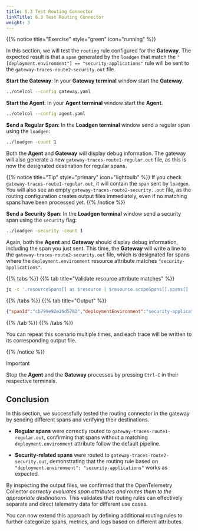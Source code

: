 ```yaml
---
title: 6.3 Test Routing Connector
linkTitle: 6.3 Test Routing Connector
weight: 3
---
```


{{% notice title="Exercise" style="green" icon="running" %}}

In this section, we will test the `routing` rule configured for the **Gateway**. The expected result is that a `span` generated by the `loadgen`  that match the `"[deployment.environment"] == "security-applications"` rule will be sent to the `gateway-traces-route2-security.out` file.

**Start the Gateway**: In your **Gateway terminal** window start the **Gateway**.

```bash
../otelcol --config gateway.yaml
```

**Start the Agent**: In your **Agent terminal** window start the **Agent**.

```bash
../otelcol --config agent.yaml
```

**Send a Regular Span**: In the **Loadgen terminal** window send a regular span using the `loadgen`:

```bash
../loadgen -count 1
```

Both the **Agent** and **Gateway** will display debug information. The gateway will also generate a new `gateway-traces-route1-regular.out` file, as this is now the designated destination for regular spans.

{{% notice title="Tip" style="primary" icon="lightbulb" %}}
If you check `gateway-traces-route1-regular.out`, it will contain the `span` sent by `loadgen`. You will also see an empty `gateway-traces-route2-security..out` file, as the routing configuration creates output files immediately, even if no matching spans have been processed yet.
{{% /notice %}}

**Send a Security Span**: In the **Loadgen terminal** window send a security span using the `security` flag:

```bash
../loadgen -security -count 1
```

Again, both the **Agent** and **Gateway** should display debug information, including the span you just sent. This time, the **Gateway** will write a line to the `gateway-traces-route2-security.out` file, which is designated for spans where the `deployment.environment` resource attribute matches `"security-applications"`.

{{% tabs %}}
{{% tab title="Validate resource attribute matches" %}}

```bash
jq -c '.resourceSpans[] as $resource | $resource.scopeSpans[].spans[] | {spanId: .spanId, deploymentEnvironment: ($resource.resource.attributes[] | select(.key == "deployment.environment") | .value.stringValue)}' gateway-traces-route2-security.out
```

{{% /tabs %}}
{{% tab title="Output" %}}

```json
{"spanId":"cb799e92e26d5782","deploymentEnvironment":"security-applications"}
```

{{% /tab %}}
{{% /tabs %}}

You can repeat this scenario multiple times, and each trace will be written to its corresponding output file.

{{% /notice %}}

> [!IMPORTANT]
> Stop the **Agent** and the **Gateway** processes by pressing `Ctrl-C` in their respective terminals.

## Conclusion

In this section, we successfully tested the routing connector in the gateway by sending different spans and verifying their destinations.

- **Regular spans** were correctly routed to `gateway-traces-route1-regular.out`, confirming that spans without a matching `deployment.environment` attribute follow the default pipeline.

- **Security-related spans** were routed to `gateway-traces-route2-security.out`, demonstrating that the routing rule based on `"deployment.environment": "security-applications"` works as expected.

By inspecting the output files, we confirmed that the OpenTelemetry Collector *correctly evaluates span attributes and routes them to the appropriate destinations*. This validates that routing rules can effectively separate and direct telemetry data for different use cases.

You can now extend this approach by defining additional routing rules to further categorize spans, metrics, and logs based on different attributes.
